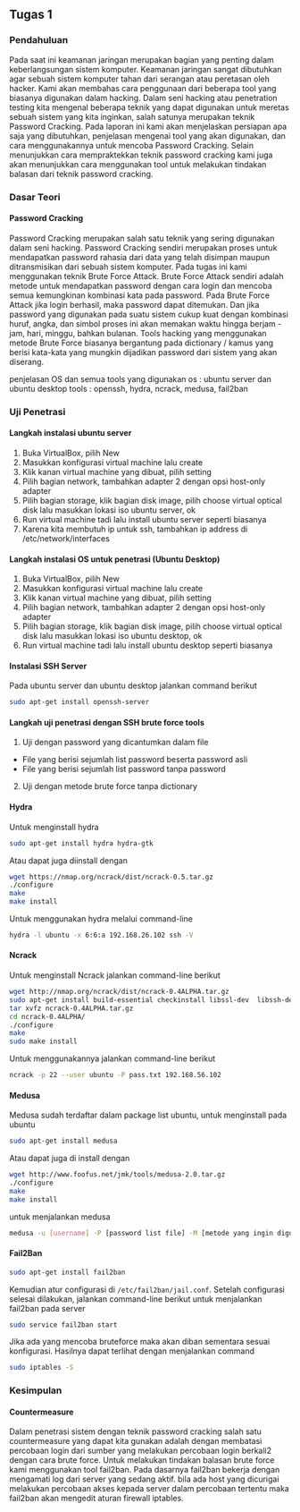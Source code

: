 ## Tugas 1

### Pendahuluan
Pada saat ini keamanan jaringan merupakan bagian yang penting dalam keberlangsungan sistem komputer. Keamanan jaringan sangat dibutuhkan agar sebuah sistem komputer tahan dari serangan atau peretasan oleh hacker. Kami akan membahas cara penggunaan dari beberapa tool yang biasanya digunakan dalam hacking. Dalam seni hacking atau penetration testing kita mengenal beberapa teknik yang dapat digunakan untuk meretas sebuah sistem yang kita inginkan, salah satunya merupakan teknik Password Cracking. Pada laporan ini kami akan menjelaskan persiapan apa saja yang dibutuhkan, penjelasan mengenai tool yang akan digunakan, dan cara menggunakannya untuk mencoba Password Cracking. Selain menunjukkan cara mempraktekkan teknik password cracking kami juga akan menunjukkan cara menggunakan tool untuk melakukan tindakan balasan dari teknik password cracking.  

### Dasar Teori
#### Password Cracking
Password Cracking merupakan salah satu teknik yang sering digunakan dalam seni hacking. Password Cracking sendiri merupakan proses untuk mendapatkan password rahasia dari data yang telah disimpan maupun ditransmisikan dari sebuah sistem komputer. Pada tugas ini kami menggunakan teknik Brute Force Attack. Brute Force Attack sendiri adalah metode untuk mendapatkan password dengan cara login dan mencoba semua kemungkinan kombinasi kata pada password. Pada Brute Force Attack jika login berhasil, maka password dapat ditemukan. Dan jika password yang digunakan pada suatu sistem cukup kuat dengan kombinasi huruf, angka, dan simbol proses ini akan memakan waktu hingga berjam - jam, hari, minggu, bahkan bulanan. Tools hacking yang menggunakan metode Brute Force biasanya bergantung pada dictionary / kamus yang berisi kata-kata yang mungkin dijadikan password dari sistem yang akan diserang.

penjelasan OS dan semua tools yang digunakan
os : ubuntu server dan ubuntu desktop
tools : openssh, hydra, ncrack, medusa, fail2ban

### Uji Penetrasi
#### Langkah instalasi ubuntu server
  1. Buka VirtualBox, pilih New 
  2. Masukkan konfigurasi virtual machine lalu create
  3. Klik kanan virtual machine yang dibuat, pilih setting
  4. Pilih bagian network, tambahkan adapter 2 dengan opsi host-only adapter
  5. Pilih bagian storage, klik bagian disk image, pilih choose virtual optical disk lalu masukkan lokasi iso ubuntu server, ok
  6. Run virtual machine tadi lalu install ubuntu server seperti biasanya
  7. Karena kita membutuh ip untuk ssh, tambahkan ip address di /etc/network/interfaces
  
#### Langkah instalasi OS untuk penetrasi (Ubuntu Desktop)
  1. Buka VirtualBox, pilih New 
  2. Masukkan konfigurasi virtual machine lalu create
  3. Klik kanan virtual machine yang dibuat, pilih setting
  4. Pilih bagian network, tambahkan adapter 2 dengan opsi host-only adapter
  5. Pilih bagian storage, klik bagian disk image, pilih choose virtual optical disk lalu masukkan lokasi iso ubuntu desktop, ok
  6. Run virtual machine tadi lalu install ubuntu desktop seperti biasanya
  
#### Instalasi SSH Server
  Pada ubuntu server dan ubuntu desktop jalankan command berikut 
  ```bash
  sudo apt-get install openssh-server
  ```
  
#### Langkah uji penetrasi dengan SSH brute force tools
1. Uji dengan password yang dicantumkan dalam file
*   File yang berisi sejumlah list password beserta password asli
*   File yang berisi sejumlah list password tanpa password
2. Uji dengan metode brute force tanpa dictionary

#### Hydra

Untuk menginstall hydra
  ```bash
  sudo apt-get install hydra hydra-gtk
  ```
Atau dapat juga diinstall dengan
  ```bash
  wget https://nmap.org/ncrack/dist/ncrack-0.5.tar.gz
  ./configure
  make
  make install
  ```

Untuk menggunakan hydra melalui command-line
  ```bash
  hydra -l ubuntu -x 6:6:a 192.168.26.102 ssh -V
  ```

#### Ncrack
Untuk menginstall Ncrack jalankan command-line berikut
  ```bash
  wget http://nmap.org/ncrack/dist/ncrack-0.4ALPHA.tar.gz
  sudo apt-get install build-essential checkinstall libssl-dev  libssh-dev
  tar xvfz ncrack-0.4ALPHA.tar.gz
  cd ncrack-0.4ALPHA/ 
  ./configure
  make
  sudo make install
  ```
Untuk menggunakannya jalankan command-line berikut 
  ```bash
  ncrack -p 22 --user ubuntu -P pass.txt 192.168.56.102
  ```
#### Medusa
Medusa sudah terdaftar dalam package list ubuntu, untuk menginstall pada ubuntu
  ```bash
  sudo apt-get install medusa
  ```
Atau dapat juga di install dengan
  ```bash
  wget http://www.foofus.net/jmk/tools/medusa-2.0.tar.gz
  ./configure
  make
  make install
  ```
untuk menjalankan medusa
  ```bash
  medusa -u [username] -P [password list file] -M [metode yang ingin digunakan (ssh, mysql)]
  ```

#### Fail2Ban
  ```bash
  sudo apt-get install fail2ban
  ```
Kemudian atur configurasi di `` /etc/fail2ban/jail.conf ``. Setelah configurasi selesai dilakukan, jalankan command-line berikut untuk menjalankan fail2ban pada server
  ```bash
  sudo service fail2ban start
  ```
Jika ada yang mencoba bruteforce maka akan diban sementara sesuai konfigurasi. Hasilnya dapat terlihat dengan menjalankan command 
```bash
sudo iptables -S
```
### Kesimpulan

#### Countermeasure
Dalam penetrasi sistem dengan teknik password cracking salah satu countermeasure yang dapat kita gunakan adalah dengan membatasi percobaan login dari sumber yang melakukan percobaan login berkali2 dengan cara brute force. Untuk melakukan tindakan balasan brute force kami menggunakan tool fail2ban. Pada dasarnya fail2ban bekerja dengan mengamati log dari server yang sedang aktif. bila ada host yang dicurigai melakukan percobaan akses kepada server dalam percobaan tertentu maka fail2ban akan mengedit aturan firewall iptables.
